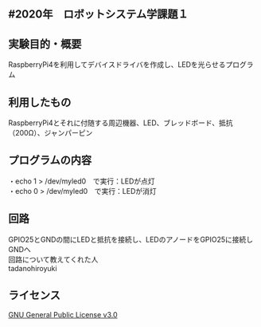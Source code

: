 #2020年　ロボットシステム学課題１
---
実験目的・概要<br>
---
RaspberryPi4を利用してデバイスドライバを作成し、LEDを光らせるプログラム<br>

利用したもの<br>
---
RaspberryPi4とそれに付随する周辺機器、LED、ブレッドボード、抵抗（200Ω）、ジャンパーピン<br>

プログラムの内容<br>
---
・echo 1 > /dev/myled0　で実行：LEDが点灯<br>
・echo 0 > /dev/myled0　で実行：LEDが消灯<br>

回路<br>
---
GPIO25とGNDの間にLEDと抵抗を接続し、LEDのアノードをGPIO25に接続しGNDへ<br>
回路について教えてくれた人<br>
tadanohiroyuki<br>

ライセンス<br>
---
[GNU General Public License v3.0](https://github.com/MasatoKubotera/RGBLED_RaspPi4_DeviceDriver/blob/master/COPYING)
